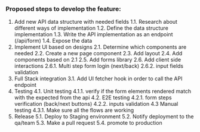 ### Proposed steps to develop the feature:

1. Add new API data structure with needed fields
  1.1. Research about different ways of implementation
  1.2. Define the data structure implementation
  1.3. Write the API implementation as an endpoint (/api/form)
  1.4. Expose the data
2. Implement UI based on designs
  2.1. Determine which components are needed
  2.2. Create a new page component
  2.3. Add layout
  2.4. Add components based on 2.1
  2.5. Add forms library
  2.6. Add client side interactions
    2.6.1. Multi step form login (next/back)
    2.6.2. input fields validation
3. Full Stack integration
  3.1. Add UI fetcher hook in order to call the API endpoint
4. Testing
  4.1. Unit testing
    4.1.1. verify if the form elements rendered match with the expected from the api
  4.2. E2E testing
    4.2.1. form steps verification (back/next buttons)
    4.2.2. inputs validation
  4.3 Manual testing
    4.3.1. Make sure all the flows are working
5. Release
  5.1. Deploy to Staging environment
  5.2. Notify deployment to the qa/team
  5.3. Make a pull request
  5.4. promote to production

